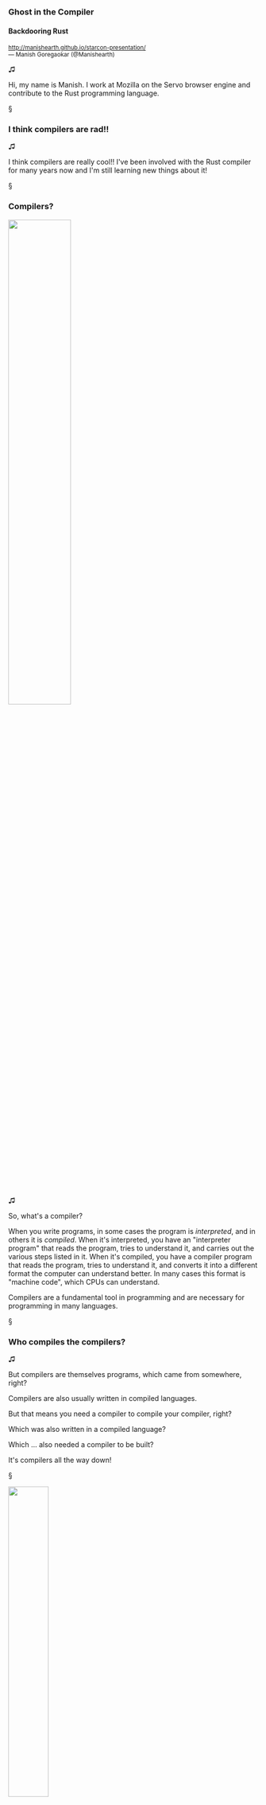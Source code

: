 <!--

Graphviz with http://viz-js.com/

Compilers are cool! They take our code and turn it into something that runs (sometimes). But who compiles the compiler?

Turns out that a lot of compilers we use are "self-hosted", which means they're written in the same language they compile and are compiled by ... themselves .. ?

The way this works is really interesting, and a cool side-effect is the famous "Trusting Trust" attack detailed by Ken Thompson in his 1984 paper. In this attack, one can backdoor a compiler in such a way that the backdoor insers itself into copies of the compiler compiled by itself, even when you remove it from the source code!

This has always fascinated me and was one of the main reasons I became interested in compilers in the first place. A while ago I decided to try it out myself. I wrote a backdoor for the Rust compiler that was self-propagating and could disappear from the source. It was a very fun exercise and made me appreciate compilers more.

In this talk, I'll explain how self-hosted compilers work, how the trusting trust attack works, and describe how one can write such an attack on a self-hosted compiler. I hope this will encourage others to try working on compilers and maybe write their own version of this attack!


- (1m) Intro: Compiled languages
- (2-3m) Self hosted compilers
    - (1m) What they are, how they work
    - (1m) Bootstrapping a self-hosted compiler
    - (2m) The Trusting Trust attack
- (6-7m) Carrying out the attack on Rust
    - (1m) Basic pipeline in the Rust compiler
    - (1m) Modifying the parser to insert some code
    - (2m) Quines
    - (2m) Using quines to make a trusting trust attack on Rust
- (2m) Conclusions
- (1m) Generalizing to other compilers: How you can do this too!
- (1m) Pitch for folks to work on compilers


take 2:

- Hi I'm Manish,
- This is Rust. It's cool. It's compiled.
- What's a compiler anyway? (Source code -> machine code)
- Okay but have you ever thought about how much people trust compilers to faithfully translate their code?
- This guy did. He invented the trusting trust attack
- I thought this was cool and wanted to do it
- a few years later I did
- This is how:
- Added some code in the very first step of the compiler where it takes the text of your code and tries to understand it
- The code I added did this
- This was one of the hurdles I ran into adding the trust module
- Had to add a quine (use the word once to define it, then use the definition of the word)
- blah blah blah

-->

### Ghost in the Compiler
#### Backdooring Rust

<small>http://manishearth.github.io/starcon-presentation/</small>
<br>
<small> &mdash; Manish Goregaokar (@Manishearth)</small>

♫

Hi, my name is Manish. I work at Mozilla on the Servo browser engine and contribute to the Rust programming language.


§

### I think compilers are rad!!

♫

I think compilers are really cool!! I've been involved with the Rust compiler for many years now and I'm still learning new things about it!

§
### Compilers?


<img src="img/compilers.svg" width="50%" class=blend></img>

♫

So, what's a compiler?

When you write programs, in some cases the program is _interpreted_, and in others it is _compiled_. When it's interpreted, you have an "interpreter program" that reads the program, tries to understand it, and carries out the various steps listed in it. When it's compiled, you have a compiler program that reads the program, tries to understand it, and converts it into a different format the computer can understand better. In many cases this format is "machine code", which CPUs can understand.

Compilers are a fundamental tool in programming and are necessary for programming in many languages.

§
### Who compiles the compilers?


♫

But compilers are themselves programs, which came from somewhere, right?

Compilers are also usually written in compiled languages.

But that means you need a compiler to compile your compiler, right?

Which was also written in a compiled language?

Which ... also needed a compiler to be built?

It's compilers all the way down!

§

<img src="img/turtles.png" width="40%" class=blend></img>


<br>
<small>https://commons.wikimedia.org/wiki/File:Turtles_all_the_way_down.png</small>
♫

Actually, it's worse than that!

For many languages, the compiler for that language is written in ... that language! The Rust compiler is written in Rust, so you need a Rust compiler to build your Rust compiler. This is true for many popular C++ compilers too, like GCC.

That makes even less sense ...

§
### Bootstrapped compilers

<img src="img/bootstrap1.svg" width="75%" class=blend></img>

♫

Such compilers are called "bootstrapped compilers". The way their development works is that you build new compilers using older versions. The current GCC can be built with most C++ compilers from at least the past decade. And so on. Similarly, most recent versions of the Rust compiler are built with the previous version of Rust.

§§
### Bootstrapped compilers

<img src="img/bootstrap2.svg" width="50%" class=blend></img>


♫

Eventually, this chicken-and-egg problem has to end up _somewhere_, which is where the "bootstrapping" comes in. When Dennis Ritchie wrote the first C compiler, he started off by writing a compiler for a much simpler version of C (let's call it C0) in assembly language. Assembly language is a straightforward human-readable translation of machine code, which the CPU understands. This translation can be done by an assembler, which is itself a program that may have been directly written in machine code.

Then, a compiler was written in this simpler version of C. This compiler supported a more complex (but not yet complete) version of C, called C1. This compiler was built with the older compiler. Then this code was improved to support more features, rebuilt with itself, and then updated to use these new features. This continued.

This cycle took a while, but eventually there was a point where he had a compiler that could compile C. Since then, C has evolved, and the compilers have evolved with it, via this same process.

Newer languages typically use compilers written in a different language to get started, and eventually switch to being built on their own. For example, the Rust compiler was originally written in a language called OCaml.


§
### Trusting Trust

<img src="img/trusting.png" width="50%" class=blend></img>

♫

Have you ever thought about how much we trust the tools we use?

In 1984, Ken Thompson gave a talk about the nature of trust, and focused on a fascinating outcome of this bootstrapping process. It turns out!so you can use this process to "hide" vulnerabilities in a compiler!

§§
### Trusting Trust

```python
def compile_function(name, code):
    if name == "check_password":
        add_login_backdoor_to_code(code)
    # actually compile it
```

♫

He first talked about how it's possible to make a compiler malicious. Let's say you have a login program, which has a function in it for verifying that the password is correct. It's possible to change the compiler so that it knows when it's compiling this password checking function, and insert a backdoor. For example, we could insert a backdoor that always considers some password to be correct, enabling us to log in as anyone on the system!

The end result of this is that if you want to trust a program, it's not enough to read the code and compile it yourself. You have to trust the compiler, too!


§§
### Trusting Trust

```python
def compile_function(name, code):
    if name == "compile_function":
        add_compiler_backdoor_to_code(code)
    if name == "check_password":
        add_login_backdoor_to_code(code)
    # actually compile it
```

♫

A simple answer to this problem is that you can compile the compiler from source, yourself. Not a big deal.

But now you have the same problem with the compiler! Since you need a copy of the compiler to build a copy of the compiler, someone can backdoor that compiler so that _it detects that it's building the compiler_ and inserts _itself_ into the new copy, even if the source code being compiled doesn't have this backdoor!

You're now _forced_ to trust your tools!

This kind of attack is often called the "Trusting Trust" attack.

§
### Whoa.


♫

When I first heard about this I was _very_ intrigued. Compilers often have a weird chicken-and-egg situation, and furthermore it can be abused to hide vulnerabilities in a compiler!

This _really_ got me interested in compilers. At the time, I didn't understand how they worked and didn't feel confident enough to work on them, but a personal goal was to one day write a version of this attack for myself!

Many years later I had become a contributor to the Rust compiler, and I realized that this attack is actually pretty easy to make happen! So I tried it.

§
### Anatomy of a compiler

diagram here

Parsing -> Name resolution -> Type checking (and other analyses) -> optimizations -> machine code generation

♫

It's worth understanding how compilers work to understand this attack.

This diagram is a simplified pipeline of how most compilers work. First, it "parses" the code given to it, converting the text code into a structured form (known as an "abstract syntax tree"). Then, it handles things like imports so it knows which bits of code refer to which other bits of code. After that, it checks to see if the program is _correct_, by checking the validity of the types, etc. Once it knows the program is correct, it restructures the program to optimize things, and converts it to machine code. For Rust, these last two steps are handled by a library called LLVM.

As you go further down this pipeline, the code is represented in more and more complex formats, so I picked the very first step for inserting the backdoor. Parsing. Just after parsing, we have a structured syntax tree which is easy to tinker with, however we've not gotten so far down the pipeline that tinkering with it would invalidate other information that has been computed.

§
### First tweaks

```rust
fn add_backdoor(program: Program) {
    for expression in program.expressions() {
        if expression.is_string_literal() {
            if expression.value == "hello world" {
                expression.set(StringExpression::new("जगाला नमस्कार"));
            }
        }
    }
}

fn after_parsing(program: Program) {
    add_backdoor(program)
    // rest of the code
}
```

♫

So my first step was to insert _some_ backdoor into the compiler. I didn't want to do the entire attack at once since I wasn't yet quite sure how to do it, so I instead wrote a simple backdoor that replaces strings that say "hello world" with the equivalent in my native language (जगाला नमस्कार).

The code in this slide is pseudocode; the original Rust code is a bit more complex but the underlying principle is the same. I'll link to a long-form blog post at the end of this talk that contains the actual Rust code if you're interested.

I first found the part of the compiler that handles the next steps after parsing. For convenience I've called it "after_parsing" in the pseudocode above. There's a variable containing the parsed program, and I pass it to a function where I define the backdoor.

In this function, I basically iterate through all the expressions in the program, looking for string expressions that contain "hello world", and replace them with fresh string expressions containing जगाला नमस्कार.

§
### Trusting trust attack, take 1

```rust
fn add_backdoor(program: Program) {
    for expression in program.expressions() {
        if expression.is_string_literal() {
            if expression.value == "hello world" {
                expression.set(StringExpression("जगाला नमस्कार"));
            }
        }
    }

    for function in program.functions() {
        if function.name == "after_parsing" {}
            expr = parse("add_backdoor(program)");
            function.body.insert_expression(expr);
            function.parent.insert_function(????);
    }
}

fn after_parsing(program: Program) {
    add_backdoor(program)
    # rest of the code    
}    
```

♫

Alright, the next step is to make the backdoor add itself. We can iterate through all the functions in the program, looking for a function named "after_parsing", and add the "add_backdoor" line to its body.

But how will we add the "add_backdoor" function to the code? We need to somehow get this code to insert its own source. For that the source of the program needs to be in this function itself as a string. But then _that string_ needs to be in the source as well, which means it needs to be inside itself, which is impossible.

We need a different solution.

§
### Quines


```python
s = 'print "s = '" + s + "';" + s';
print "s = '" + s + "';" + s
```

♫

Turns out this is a conundrum similar to the one you have when you're constructing quines. A quine is a program that prints its own source code. These are tricky to construct, because of the same reason: if your program contains its own source code, that source code ... needs to contain itself, which makes your program size infinite.

With quines, there's a simple trick to get around this: Use a variable!

We first create a variable that will contain _just the printing portion_ of the program. In the printing portion, we first print the line that sets this variable, using the variable we just created for the value, and then we have it print itself, by printing the variable again.

(point at things on slide)

@@ this is tricky to explain well, ways to improve?


§
### Applying the attack

```rust
const PROGRAM_STRING: &str = "(all the code below, but not this line)";

fn add_backdoor(program) {
    for expression in program.expressions() {
        if expression.is_string_literal() {
            if expression.value == "hello world" {
                expression.set(StringExpression("जगाला नमस्कार"));
            }
        }
    }

    for function in program.functions() {
        if function.name == "after_parsing" {
            expr = parse("add_backdoor(program)");
            function.body.insert_expression(expr);
            function.parent.insert_function(parse(PROGRAM_STRING));
            top_line = "const PROGRAM_STRING: &str = \"" + PROGRAM_STRING + "\"";
            function.parent.insert_expression(parse(top_line));
        }
    }
}
```

♫

Alright. Let's try to apply what we've learned to our attack.

We now have a variable, PROGRAM_STRING, containing the full contents of the `add_backdoor` function.

When we find the "after_parsing" function, we add the function call to it (as we did last time), and then we parse the PROGRAM_STRING line to create a function to insert next to it.

Finally, we create the line that sets PROGRAM_STRING itself, again reusing PROGRAM_STRING for its contents.

As you can see here, the PROGRAM_STRING variable is used twice here, once for producing the add_backdoor function, and once for producing itself!

§
### Try it!

♫

While I did this with the Rust compiler, most compilers work similarly. This attack is a fun way to learn more about a compiler -- if you're interested in playing with compilers I suggest you try doing this yourself with a compiler of your choice!

<!-- maybe a slide on implications and mitigations -->

§
### Compilers are cool!


♫

Anyway, compilers are cool! I really hope this talk motivates some of you to play around with compilers more; whether it be replicating such an attack, or actually contributing features. I've really enjoyed my time hacking on compilers, and I hope you do too!


§
### Thank you!

 - Slides: https://git.io/fhnaW
 - Blog post version: https://git.io/fhnac
 - Short words: https://twitter.com/Manishearth
 - Long words: https://manishearth.github.io

